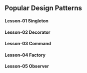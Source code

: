 ## Popular Design Patterns

#### Lesson-01 Singleton

#### Lesson-02 Decorator

#### Lesson-03 Command

#### Lesson-04 Factory

#### Lesson-05 Observer
